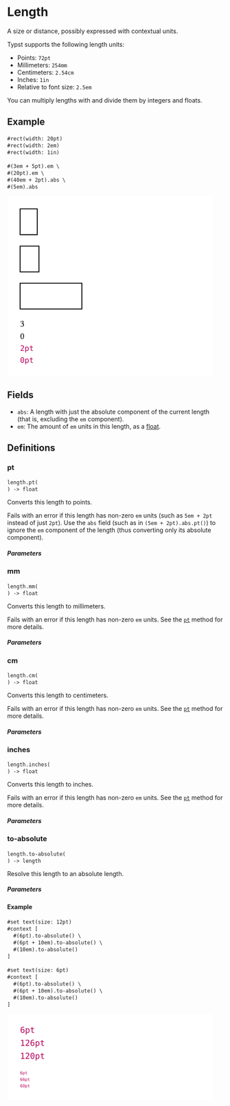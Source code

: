 
# Length

A size or distance, possibly expressed with contextual units.

Typst supports the following length units:

- Points: <span class="typ-num">`72pt`</span>
- Millimeters: <span class="typ-num">`254mm`</span>
- Centimeters: <span class="typ-num">`2.54cm`</span>
- Inches: <span class="typ-num">`1in`</span>
- Relative to font size: <span class="typ-num">`2.5em`</span>

You can multiply lengths with and divide them by integers and floats.

## Example

<div class="previewed-code">

    #rect(width: 20pt)
    #rect(width: 2em)
    #rect(width: 1in)

    #(3em + 5pt).em \
    #(20pt).em \
    #(40em + 2pt).abs \
    #(5em).abs

<div class="preview">

![Preview](/assets/829c0a1d2ef2db0201ec12311845e833.png)

</div>

</div>

## Fields

- `abs`: A length with just the absolute component of the current length
  (that is, excluding the `em` component).
- `em`: The amount of `em` units in this length, as a
  [float](/reference/foundations/float/ "float").


## Definitions


### pt

```
length.pt(
) -> float
```
Converts this length to points.

Fails with an error if this length has non-zero `em` units (such as
`5em + 2pt` instead of just `2pt`). Use the `abs` field (such as in
`(5em + 2pt).abs.pt()`) to ignore the `em` component of the length (thus
converting only its absolute component).


##### Parameters


### mm

```
length.mm(
) -> float
```
Converts this length to millimeters.

Fails with an error if this length has non-zero `em` units. See the
[`pt`](/reference/layout/length/#definitions-pt) method for more
details.


##### Parameters


### cm

```
length.cm(
) -> float
```
Converts this length to centimeters.

Fails with an error if this length has non-zero `em` units. See the
[`pt`](/reference/layout/length/#definitions-pt) method for more
details.


##### Parameters


### inches

```
length.inches(
) -> float
```
Converts this length to inches.

Fails with an error if this length has non-zero `em` units. See the
[`pt`](/reference/layout/length/#definitions-pt) method for more
details.


##### Parameters


### to-absolute

```
length.to-absolute(
) -> length
```
Resolve this length to an absolute length.


##### Parameters


#### Example

<div class="previewed-code">

    #set text(size: 12pt)
    #context [
      #(6pt).to-absolute() \
      #(6pt + 10em).to-absolute() \
      #(10em).to-absolute()
    ]

    #set text(size: 6pt)
    #context [
      #(6pt).to-absolute() \
      #(6pt + 10em).to-absolute() \
      #(10em).to-absolute()
    ]

<div class="preview">

![Preview](/assets/3bc7f89b14d9cfece24bb79c946032be.png)

</div>

</div>

